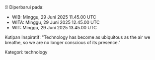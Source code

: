 ⏰ Diperbarui pada:
- WIB: Minggu, 29 Juni 2025 11.45.00 UTC
- WITA: Minggu, 29 Juni 2025 12.45.00 UTC
- WIT: Minggu, 29 Juni 2025 13.45.00 UTC

Kutipan Inspiratif:
"Technology has become as ubiquitous as the air we breathe, so we are no longer conscious of its presence."


Kategori: technology


